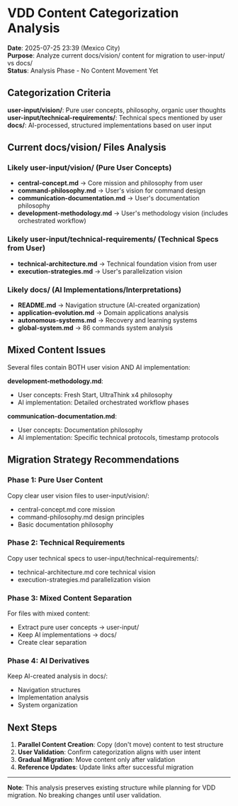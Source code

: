 # VDD Content Categorization Analysis

**Date**: 2025-07-25 23:39 (Mexico City)  
**Purpose**: Analyze current docs/vision/ content for migration to user-input/ vs docs/  
**Status**: Analysis Phase - No Content Movement Yet

## Categorization Criteria

**user-input/vision/**: Pure user concepts, philosophy, organic user thoughts  
**user-input/technical-requirements/**: Technical specs mentioned by user  
**docs/**: AI-processed, structured implementations based on user input

## Current docs/vision/ Files Analysis

### Likely user-input/vision/ (Pure User Concepts)
- **central-concept.md** → Core mission and philosophy from user
- **command-philosophy.md** → User's vision for command design
- **communication-documentation.md** → User's documentation philosophy
- **development-methodology.md** → User's methodology vision (includes orchestrated workflow)

### Likely user-input/technical-requirements/ (Technical Specs from User)
- **technical-architecture.md** → Technical foundation vision from user
- **execution-strategies.md** → User's parallelization vision

### Likely docs/ (AI Implementations/Interpretations)
- **README.md** → Navigation structure (AI-created organization)
- **application-evolution.md** → Domain applications analysis
- **autonomous-systems.md** → Recovery and learning systems
- **global-system.md** → 86 commands system analysis

## Mixed Content Issues

Several files contain BOTH user vision AND AI implementation:

**development-methodology.md**:
- User concepts: Fresh Start, UltraThink x4 philosophy
- AI implementation: Detailed orchestrated workflow phases

**communication-documentation.md**:
- User concepts: Documentation philosophy
- AI implementation: Specific technical protocols, timestamp protocols

## Migration Strategy Recommendations

### Phase 1: Pure User Content
Copy clear user vision files to user-input/vision/:
- central-concept.md core mission
- command-philosophy.md design principles  
- Basic documentation philosophy

### Phase 2: Technical Requirements
Copy user technical specs to user-input/technical-requirements/:
- technical-architecture.md core technical vision
- execution-strategies.md parallelization vision

### Phase 3: Mixed Content Separation
For files with mixed content:
- Extract pure user concepts → user-input/
- Keep AI implementations → docs/
- Create clear separation

### Phase 4: AI Derivatives
Keep AI-created analysis in docs/:
- Navigation structures
- Implementation analysis
- System organization

## Next Steps

1. **Parallel Content Creation**: Copy (don't move) content to test structure
2. **User Validation**: Confirm categorization aligns with user intent
3. **Gradual Migration**: Move content only after validation
4. **Reference Updates**: Update links after successful migration

---

**Note**: This analysis preserves existing structure while planning for VDD migration. No breaking changes until user validation.